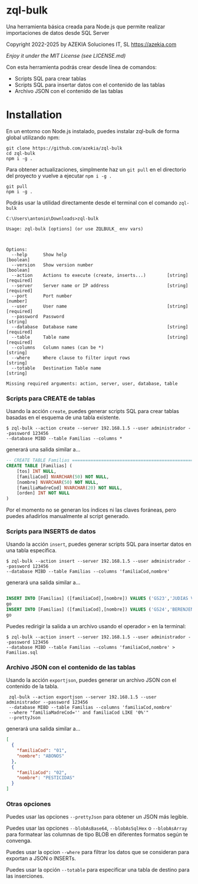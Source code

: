 # zql-bulk
Una herramienta básica creada para Node.js que permite realizar importaciones de datos desde SQL Server

Copyright 2022-2025 by AZEKIA Soluciones IT, SL
https://azekia.com

*Enjoy it under the MIT License (see LICENSE.md)*

Con esta herramienta podrás crear desde línea de comandos:
 
 - Scripts SQL para crear tablas
 - Scripts SQL para insertar datos con el contenido de las tablas
 - Archivo JSON con el contenido de las tablas

# Installation
En un entorno con Node.js instalado, puedes instalar zql-bulk de forma global utilizando npm:

```
git clone https://github.com/azekia/zql-bulk
cd zql-bulk
npm i -g .
```


Para obtener actualizaciones, simplmente haz un `git pull` en el directorio del proyecto y vuelve a ejecutar `npm i -g .`

```
git pull
npm i -g .
```

Podrás usar la utilidad directamente desde el terminal con el comando `zql-bulk`

```
C:\Users\antonio\Downloads>zql-bulk

Usage: zql-bulk [options] (or use ZQLBULK_ env vars)



Options:
  --help      Show help                                                [boolean]
  --version   Show version number                                      [boolean]
  --action    Actions to execute (create, inserts...)        [string] [required]
  --server    Server name or IP address                      [string] [required]
  --port      Port number                                               [number]
  --user      User name                                      [string] [required]
  --password  Password                                                  [string]
  --database  Database name                                  [string] [required]
  --table     Table name                                     [string] [required]
  --columns   Column names (can be *)                                   [string]
  --where     Where clause to filter input rows                         [string]
  --totable   Destination Table name                                    [string]

Missing required arguments: action, server, user, database, table
```



### Scripts para CREATE de tablas
Usando la acción `create`, puedes generar scripts SQL para crear tablas basadas en el esquema de una tabla existente.

```
$ zql-bulk --action create --server 192.168.1.5 --user administrador --password 123456 
--database MIBD --table Familias --columns *
```
generará una salida similar a...

```sql
-- CREATE TABLE Familias =================================================
CREATE TABLE [Familias] (
    [tos] INT NULL,
    [familiaCod] NVARCHAR(50) NOT NULL,
    [nombre] NVARCHAR(50) NOT NULL,
    [familiaMadreCod] NVARCHAR(20) NOT NULL,
    [orden] INT NOT NULL
)
```

Por el momento no se generan los índices ni las claves foráneas, pero puedes añadirlos manualmente al script generado.


### Scripts para INSERTS de datos

Usando la acción `insert`, puedes generar scripts SQL para insertar datos en una tabla específica.

```
$ zql-bulk --action insert --server 192.168.1.5 --user administrador --password 123456 
--database MIBD --table Familias --columns 'familiaCod,nombre'
```
generará una salida similar a...

```sql

INSERT INTO [Familias] ([familiaCod],[nombre]) VALUES ('GS23','JUDIAS VERDES')
go
INSERT INTO [Familias] ([familiaCod],[nombre]) VALUES ('GS24','BERENJENAS')
go

```

Puedes redirigir la salida a un archivo usando el operador `>` en la terminal:

```
$ zql-bulk --action insert --server 192.168.1.5 --user administrador --password 123456 
--database MIBD --table Familias --columns 'familiaCod,nombre' > Familias.sql
```

### Archivo JSON con el contenido de las tablas

Usando la acción `exportjson`, puedes generar un archivo JSON con el contenido de la tabla.

```
 zql-bulk --action exportjson --server 192.168.1.5 --user administrador --password 123456 
 --database MIBD --table Familias --columns 'familiaCod,nombre' 
 --where "familiaMadreCod='' and familiaCod LIKE '0%'" 
 --prettyJson
```
generará una salida similar a...
```json
[
  {
    "familiaCod": "01",
    "nombre": "ABONOS"
  },
  {
    "familiaCod": "02",
    "nombre": "PESTICIDAS"
  }
]
```

### Otras opciones

Puedes usar las opciones `--prettyJson` para obtener un JSON más legible.

Puedes usar las opciones `--blobAsBase64`, `--blobAsSqlHex` o `--blobAsArray` para formatear las columnas de tipo BLOB en diferentes formatos según te convenga.

Puedes usar la opcion `--where` para filtrar los datos que se consideran para exportan a JSON o INSERTs.

Puedes usar la opción `--totable` para especificar una tabla de destino para las inserciones.
